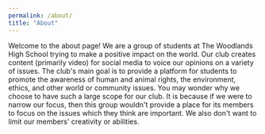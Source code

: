 ```yaml
---
permalink: /about/
title: "About"
---
```


Welcome to the about page! We are a group of students at The Woodlands High School trying to make a positive impact on the world.
Our club creates content (primarily video) for social media to voice our opinions on a variety of issues. The club's main goal is
to provide a platform for students to promote the awareness of human and animal rights, the environment, ethics, and other world
or community issues. You may wonder why we choose to have such a large scope for our club. It is because if we were to narrow our 
focus, then this group wouldn't provide a place for its members to focus on the issues which they think are important. We also don't want
to limit our members' creativity or abilities. 